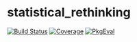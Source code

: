 # statistical_rethinking

[![Build Status](https://github.com/Entze/statistical_rethinking.jl/actions/workflows/CI.yml/badge.svg?branch=main)](https://github.com/Entze/statistical_rethinking.jl/actions/workflows/CI.yml?query=branch%3Amain)
[![Coverage](https://codecov.io/gh/Entze/statistical_rethinking.jl/branch/main/graph/badge.svg)](https://codecov.io/gh/Entze/statistical_rethinking.jl)
[![PkgEval](https://JuliaCI.github.io/NanosoldierReports/pkgeval_badges/s/statistical_rethinking.svg)](https://JuliaCI.github.io/NanosoldierReports/pkgeval_badges/report.html)
